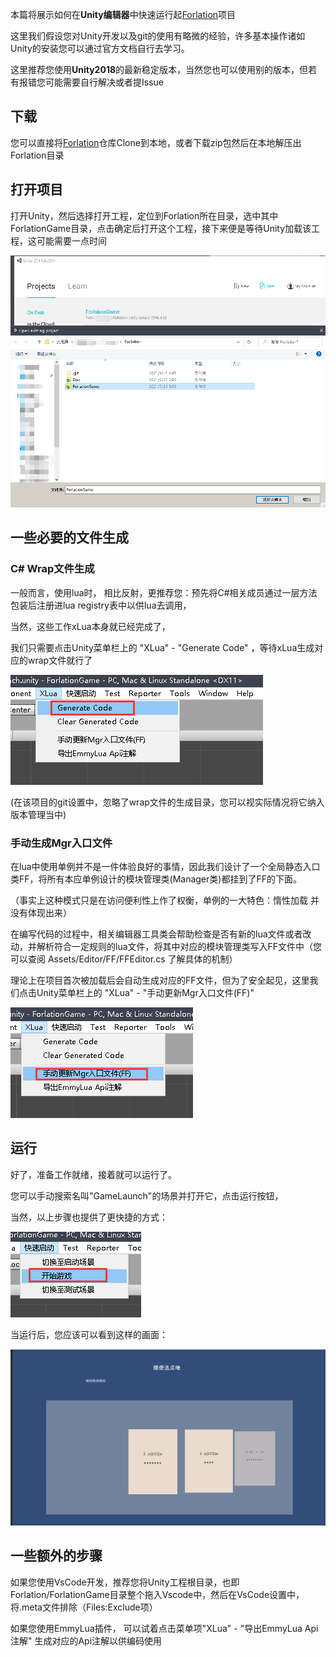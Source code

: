 本篇将展示如何在**Unity编辑器**中快速运行起[Forlation](https://github.com/ltccss/Forlation)项目

这里我们假设您对Unity开发以及git的使用有略微的经验，许多基本操作诸如Unity的安装您可以通过官方文档自行去学习。

这里推荐您使用**Unity2018**的最新稳定版本，当然您也可以使用别的版本，但若有报错您可能需要自行解决或者提Issue

## 下载
您可以直接将[Forlation](https://github.com/ltccss/Forlation)仓库Clone到本地，或者下载zip包然后在本地解压出Forlation目录

## 打开项目
打开Unity，然后选择打开工程，定位到Forlation所在目录，选中其中ForlationGame目录，点击确定后打开这个工程，接下来便是等待Unity加载该工程，这可能需要一点时间

![1](p1.png)

## 一些必要的文件生成

### C# Wrap文件生成
一般而言，使用lua时， 相比反射，更推荐您：预先将C#相关成员通过一层方法包装后注册进lua registry表中以供lua去调用，

当然，这些工作xLua本身就已经完成了，

我们只需要点击Unity菜单栏上的 "XLua" - "Generate Code" ，等待xLua生成对应的wrap文件就行了

![2](p2.png)

(在该项目的git设置中，忽略了wrap文件的生成目录，您可以视实际情况将它纳入版本管理当中)

### 手动生成Mgr入口文件
在lua中使用单例并不是一件体验良好的事情，因此我们设计了一个全局静态入口类FF，将所有本应单例设计的模块管理类(Manager类)都挂到了FF的下面。

（事实上这种模式只是在访问便利性上作了权衡，单例的一大特色：惰性加载 并没有体现出来）

在编写代码的过程中，相关编辑器工具类会帮助检查是否有新的lua文件或者改动，并解析符合一定规则的lua文件，将其中对应的模块管理类写入FF文件中（您可以查阅 Assets/Editor/FF/FFEditor.cs 了解具体的机制）

理论上在项目首次被加载后会自动生成对应的FF文件，但为了安全起见，这里我们点击Unity菜单栏上的 "XLua" - "手动更新Mgr入口文件(FF)" 

![3](p3.png)

## 运行
好了，准备工作就绪，接着就可以运行了。

您可以手动搜索名叫"GameLaunch"的场景并打开它，点击运行按钮，

当然，以上步骤也提供了更快捷的方式：

![4](p4.png)

当运行后，您应该可以看到这样的画面：

![5](p5.png)

##  一些额外的步骤
如果您使用VsCode开发，推荐您将Unity工程根目录，也即Forlation/ForlationGame目录整个拖入Vscode中，然后在VsCode设置中，将.meta文件排除（Files:Exclude项）

如果您使用EmmyLua插件， 可以试着点击菜单项"XLua" - "导出EmmyLua Api注解" 生成对应的Api注解以供编码使用